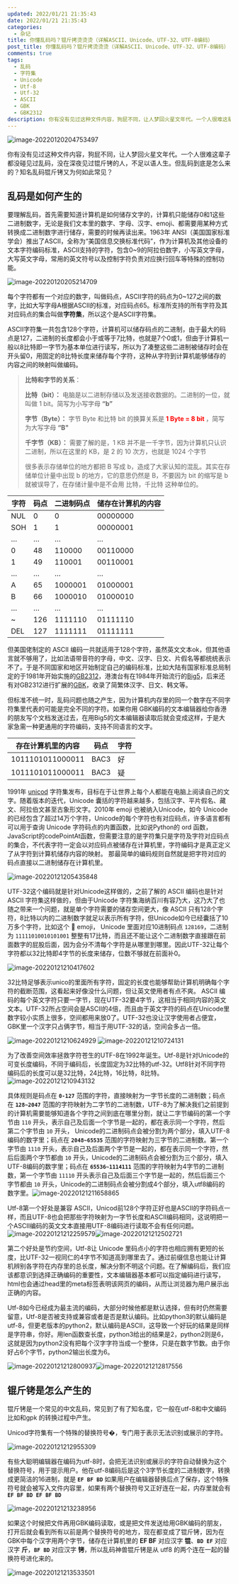 ```yaml
---
updated: 2022/01/21 21:35:43
date: 2022/01/21 21:35:43
categories: 
  - 杂记
title: 你懂乱码吗？锟斤拷烫烫烫（详解ASCII、Unicode、UTF-32、UTF-8编码）
post_title: 你懂乱码吗？锟斤拷烫烫烫（详解ASCII、Unicode、UTF-32、UTF-8编码）
comments: true
tags:
  - 乱码
  - 字符集
  - Unicode
  - Utf-8
  - Utf-32
  - ASCII
  - GBK
  - GBK2312
description: 你有没有见过这种文件内容，狗屁不同，让人梦回火星文年代。一个人很难这辈子都没碰见过乱码，没在深夜见过锟斤铐的人，不足以语人生。但乱码到底是怎么来的？知名乱码锟斤铐又为何如此常见？乱码是如何产生的要理解乱码，首先需要知道计算机是如何储存文字的，计算机只能储存0和1这些二进制数字，无论是我们文本里的数字、字母、汉字、emoji、都需要用某种方式转换成二进制数字进行储存，需要的时候再读出来。1963年 ANSI（美国国家标准学会）推出了ASCII，全称为“美国信息交换标准代码”，作为计算机及其他设备的文本字符编码标准，ASCII支持的字符，包含0~9的阿拉伯数字，小写英文字母，大写英文字母，常用的英文符号以及控制字符负责对应换行回车等特殊的控制功能。
---
```


![image-20220120204753497](https://static.jiabanmoyu.com/notes/image-20220120204753497.png)

你有没有见过这种文件内容，狗屁不同，让人梦回火星文年代。一个人很难这辈子都没碰见过乱码，没在深夜见过锟斤铐的人，不足以语人生。但乱码到底是怎么来的？知名乱码锟斤铐又为何如此常见？

## 乱码是如何产生的

要理解乱码，首先需要知道计算机是如何储存文字的，计算机只能储存0和1这些二进制数字，无论是我们文本里的数字、字母、汉字、emoji、都需要用某种方式转换成二进制数字进行储存，需要的时候再读出来。1963年 ANSI（美国国家标准学会）推出了ASCII，全称为“美国信息交换标准代码”，作为计算机及其他设备的文本字符编码标准，ASCII支持的字符，包含0~9的阿拉伯数字，小写英文字母，大写英文字母，常用的英文符号以及控制字符负责对应换行回车等特殊的控制功能。

![image-20220120205214709](https://static.jiabanmoyu.com/notes/image-20220120205214709.png)

每个字符都有一个对应的数字，叫做码点，ASCII字符的码点为0~127之间的数字，比如大写字母A根据ASCII的标准，对应码点65。标准所支持的所有字符及其对应码点的集合叫做**字符集**，所以这个是ASCII字符集。

ASCII字符集一共包含128个字符，计算机可以储存码点的二进制，由于最大的码点是127，二进制的长度都会小于或等于7比特，也就是7个0或1，但由于计算机一般以8比特即一字节为基本单位进行读写，所以为了凑整这些二进制被储存时会在开头留0，用固定的8比特长度来储存每个字符，这种从字符到计算机能够储存的内容之间的映射叫做编码。

> **比特和字节的关系**：
>
> **比特（bit）：** 电脑是以二进制存储以及发送接收数据的。二进制的一位，就叫做 1 bit。简写为小写字母 **“b”**
>
> **字节（Byte）：** 字节 Byte 和比特 bit 的换算关系是 <b style="color: red">1 Byte = 8 bit </b> ，简写为大写字母 **“B"**
>
> **千字节（KB）：** 需要了解的是，1 KB 并不是一千字节，因为计算机只认识二进制，所以在这里的 KB，是 2 的 10 次方，也就是 1024 个字节
>
> 很多表示存储单位的地方都把 B 写成 b，造成了大家认知的混乱。其实在存储单位计量中出现 b 的地方，它的意思仍然是 B，不要因为 bit 的缩写是 b 就被误导了，在存储计量中是不会用 比特，千比特 这种单位的。

| 字符 | 码点 | 二进制码点 | 储存在计算机的内容 |
| ---- | ---- | ---------- | ------------------ |
| NUL  | 0    | 0          | 00000000           |
| SOH  | 1    | 1          | 00000001           |
| …    | …    | …          | …                  |
| 0    | 48   | 110000     | 00110000           |
| 1    | 49   | 110001     | 00110001           |
| …    | …    | …          | …                  |
| A    | 65   | 1000001    | 01000001           |
| B    | 66   | 1000010    | 01000010           |
| …    | …    | …          | …                  |
| ~    | 126  | 1111110    | 01111110           |
| DEL  | 127  | 1111111    | 01111111           |

但美国佬制定的 ASCII 编码一共就适用于128个字符，虽然英文文本ok，但其他语言就不够用了，比如法语带音符的字母，中文、汉字、日文、片假名等都统统表示不了。于是不同国家和地区开始制定自己的编码标准，比如大陆有国家标准总局制定的于1981年开始实施的[GB2312](http://jszx.cuit.edu.cn/NewsCont.asp?type=1009&id=20566)，港澳台有在1984年开始流行的[Big5](https://www.qqxiuzi.cn/zh/hanzi-big5-bianma.php)，后来还有对GB2312进行扩展的[GBK](http://tools.jb51.net/table/gbk_table)，收录了简繁体汉字、日文、韩文等。

但标准不统一时，乱码问题也随之产生，因为计算机内存里的同一个数字在不同字符集里代表的可能是完全不同的字符。如果你用 GBK编码的文本编辑器给你香港的朋友写个文档发送过去，在用Big5的文本编辑器读取后就会变成这样，于是大家急需一种更通用的字符编码，支持不同语言的文字。

| 存在计算机里的内容 | 码点 | 字符 |
| ------------------ | ---- | ---- |
| 1011101011000011   | BAC3 | 好   |
| 1011101011000011   | BAC3 | 疑   |

1991年 [unicod](http://www.52unicode.com/) 字符集发布，目标在于让世界上每个人都能在电脑上阅读自己的文字。随着版本的迭代，Unicode 囊括的字符越来越多，包括汉字、平片假名、藏文、阿拉伯文甚至古象形文字。2010年 emoji 也被纳入Unicode，如今 Unicode 的已经包含了超过14万个字符，Unicode的每个字符也有对应码点，许多语言都有可以用于查询 Unicode 字符码点的内置函数，比如说Python的 ord 函数，JavaScript的codePointAt函数，但需要注意的是字符集只是字符及字符对应码点的集合，不代表字符一定会以对应码点被储存在计算机里，字符编码才是真正定义了从字符到计算机储存内容的映射。
那最简单的编码规则自然就是把字符对应的码点直接以二进制储存在计算机里。

![image-20220121205435848](https://static.jiabanmoyu.com/notes/image-20220121205435848.png)

UTF-32这个编码就是针对Unicode这样做的，之前了解的 ASCII 编码也是针对 ASCII 字符集这样做的，但由于Unicode 字符集海纳百川有容乃大，这乃大了也随之带来一个问题，就是单个字符需要的储存空间更大，像 ASCII 只有128个字符，8比特以内的二进制数字就足以表示所有字符，但Unicode如今已经囊括了10万多个字符，比如这个 💩 emoji， Unicode 里面对应10进制码点 `128169`，二进制为 `11111010010101001` 整整有17比特，而且还不能让这个二进制数字直接跟在前面数字的屁股后面，因为会分不清每个字符是从哪里到哪里。因此UTF-32让每个字符都以32比特即4字节的长度来储存，位数不够就在前面补0。

![image-20220121210417602](https://static.jiabanmoyu.com/notes/image-20220121210417602.png)

32比特足够表示unico的里面所有字符，固定的长度也能够帮助计算机明确每个字符的截断范围，这看起来好像没什么问题，但让英文使用者有点不爽。 ASCII 编码的每个英文字符只要一字节，现在UTF-32要4字节，这相当于相同内容的英文文本。UTF-32所占空间会是ASCII的4倍，而且由于英文字符的码点在Unicode里数字较小实质上很多，空间都用来放0了。UTF-32也没让汉字使用者占便宜，GBK里一个汉字只占俩字节，相当于用UTF-32的话，空间会多占一倍。

![image-20220121210624929](https://static.jiabanmoyu.com/notes/image-20220121210624929.png)
![image-20220121210724131](https://static.jiabanmoyu.com/notes/image-20220121210724131.png)

为了改善空间效率拯救字符苍生的UTF-8在1992年诞生。Utf-8是针对Unicode的可变长度编码，不同于编码后，长度固定为32比特的utf-32。Utf8针对不同字符编码后的长度可以是32比特，24比特，16比特，8比特。![image-20220121210943132](https://static.jiabanmoyu.com/notes/image-20220121210943132.png)

具体规则是码点在 **`0-127`** 范围的字符，直接映射为一字节长度的二进制数；码点在 **`128~2047`** 范围的字符映射为二字节的二进制数，UTF-8为了解决我们之前提到的计算机需要能够知道各个字符之间到底在哪里分割，就让二字节编码的第一个字节由 `110` 开头，表示自己及后面一个字节是一起的，都在表示同一个字符，然后第二个字节由 `10` 开头， Unicode的二进制码点会被分割为两个部分，填入UTF-8编码的数字里；码点在 **`2048~65535`** 范围的字符映射为三字节的二进制数。第一个字节由 `1110` 开头，表示自己及后面两个字节是一起的，都在表示同一个字符，然后后面两个字节都由 `10` 开头，Unicode的二进制码点会被分割为三个部分，填入UTF-8编码的数字里；码点在 **`65536~1114111`** 范围的字符映射为4字节的二进制数，第一个字节由 `11110` 开头表示自己及后面三个字节是一起的，然后后面三个字节都由 `10` 开头，Unicode的二进制码点会被分割成4个部分，填入utf8编码的数字里。![image-20220121211658865](https://static.jiabanmoyu.com/notes/image-20220121211658865.png)

Utf-8第一个好处是兼容 ASCII，Unicod前128个字符正好也是ASCII的字符码点一样，而且UTF-8也会把那些字符映射为一字节长度和ASCII编码相同，这说明把一个ASCII编码的英文文本直接用UTF-8编码进行读取不会有任何问题。![image-20220121212259579](https://static.jiabanmoyu.com/notes/image-20220121212259579.png)![image-20220121212502721](https://static.jiabanmoyu.com/notes/image-20220121212502721.png)

第二个好处是节约空间，Utf-8让 Unicode 里码点小的字符也相应拥有更短的长度，比UTF-32一视同仁的4字节不知道高到哪里去了。通过前缀信息也能让计算机辨别各字符在内存里的总长度，解决分割不明这个问题。在了解编码后，我们应该都意识到选择正确编码的重要性，文本编辑器基本都可以指定编码进行读写，html也会通过head里的meta标签表明该网页的编码，从而让浏览器为用户展示出正确的内容。

Utf-8如今已经成为最主流的编码，大部分时候他都是默认选择，但有时仍然需要留意，Utf-8是否被支持或兼容或者是否是默认编码。比如python3的默认编码是utf-8，但更老版本的python2，默认编码是ASCII，这导致一个好玩的结果是同样是字符串，你好。用len函数查长度，python3给出的结果是2，python2则是6，这就是因为python2没有把每个汉字字符当成一个整体，只是在数字节数。由于你好占6个字节，python2输出长度为6。

![image-20220121212800937](https://static.jiabanmoyu.com/notes/image-20220121212800937.png)![image-20220121212817556](https://static.jiabanmoyu.com/notes/image-20220121212817556.png)

## 锟斤铐是怎么产生的

锟斤铐是一个常见的中文乱码，常见到了有了知名度，它一般在utf-8和中文编码比如和gpk	的转换过程中产生。

Unicod字符集有一个特殊的替换符号�，专门用于表示无法识别或展示的字符。

![image-20220121212955309](https://static.jiabanmoyu.com/notes/image-20220121212955309.png)

有些大聪明编辑器在编码为utf-8时，会把无法识别或展示的字符自动替换为这个替换符号，用于提示用户。他在utf-8编码后是这个3字节长度的二进制数字，转换成更简洁的16进制，就是 **`EF BF BD`**  如果用户在编辑器替换后点了保存，这个特殊符号就会被写入文件内容里，如果有两个替换符号又正好连在一起，内存里就会有 **`EF BF BD EF BF BD`**  

![image-20220121213238956](https://static.jiabanmoyu.com/notes/image-20220121213238956.png)

如果这个时候把文件再用GBK编码读取，或是把文件发送给用GBK编码的朋友，打开后就会看到所有以前是两个替换符号的地方，现在都变成了锟斤铐，因为在GBK中每个汉字用两个字节，储存在计算机里的 **EF BF** 对应汉字 **锟**、**`BD EF`** 对应汉字 **斤**，**`BF BD`** 对应汉字 **铐**，所以乱码神兽锟斤铐是从 utf8 的两个连在一起的替换符号进化来的。

![image-20220121213533501](https://static.jiabanmoyu.com/notes/image-20220121213533501.png)